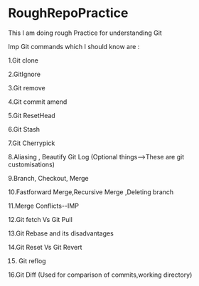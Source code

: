 # RoughRepoPractice
This I am doing rough Practice for understanding Git

Imp Git commands which I should know are :

1.Git clone

2.GitIgnore

3.Git remove

4.Git commit amend

5.Git ResetHead

6.Git Stash 

7.Git Cherrypick

8.Aliasing , Beautify Git Log (Optional things-->These are git customisations)

9.Branch, Checkout, Merge

10.Fastforward Merge,Recursive Merge ,Deleting branch

11.Merge Conflicts--IMP

12.Git fetch Vs Git Pull

13.Git Rebase and its disadvantages

14.Git Reset Vs Git Revert

15. Git reflog

16.Git Diff (Used for comparison of commits,working directory) 
